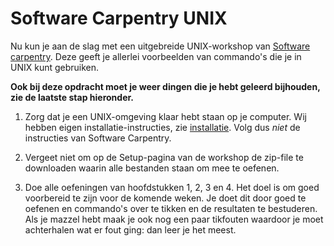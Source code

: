 # Software Carpentry UNIX

Nu kun je aan de slag met een uitgebreide UNIX-workshop van [Software carpentry](https://swcarpentry.github.io/shell-novice/). Deze geeft je allerlei voorbeelden van commando's die je in UNIX kunt gebruiken.

**Ook bij deze opdracht moet je weer dingen die je hebt geleerd bijhouden, zie de laatste stap hieronder.**

1.  Zorg dat je een UNIX-omgeving klaar hebt staan op je computer. Wij hebben eigen installatie-instructies, zie [installatie](/install). Volg dus *niet* de instructies van Software Carpentry.

2.  Vergeet niet om op de Setup-pagina van de workshop de zip-file te downloaden waarin alle bestanden staan om mee te oefenen.

3.  Doe alle oefeningen van hoofdstukken 1, 2, 3 en 4. Het doel is om goed voorbereid te zijn voor de komende weken. Je doet dit door goed te oefenen en commando's over te tikken en de resultaten te bestuderen. Als je mazzel hebt maak je ook nog een paar tikfouten waardoor je moet achterhalen wat er fout ging: dan leer je het meest.
